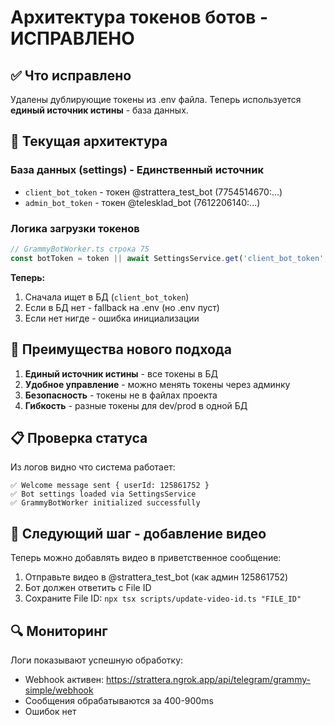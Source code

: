 # Архитектура токенов ботов - ИСПРАВЛЕНО

## ✅ Что исправлено

Удалены дублирующие токены из .env файла. Теперь используется **единый источник истины** - база данных.

## 🎯 Текущая архитектура

### База данных (settings) - Единственный источник
- `client_bot_token` - токен @strattera_test_bot (7754514670:...)
- `admin_bot_token` - токен @telesklad_bot (7612206140:...)

### Логика загрузки токенов
```typescript
// GrammyBotWorker.ts строка 75
const botToken = token || await SettingsService.get('client_bot_token', process.env.WEBAPP_TELEGRAM_BOT_TOKEN);
```

**Теперь:**
1. Сначала ищет в БД (`client_bot_token`)
2. Если в БД нет - fallback на .env (но .env пуст)
3. Если нет нигде - ошибка инициализации

## 🔧 Преимущества нового подхода

1. **Единый источник истины** - все токены в БД
2. **Удобное управление** - можно менять токены через админку
3. **Безопасность** - токены не в файлах проекта
4. **Гибкость** - разные токены для dev/prod в одной БД

## 📋 Проверка статуса

Из логов видно что система работает:
```
✅ Welcome message sent { userId: 125861752 }
✅ Bot settings loaded via SettingsService
✅ GrammyBotWorker initialized successfully
```

## 🎥 Следующий шаг - добавление видео

Теперь можно добавлять видео в приветственное сообщение:

1. Отправьте видео в @strattera_test_bot (как админ 125861752)
2. Бот должен ответить с File ID
3. Сохраните File ID: `npx tsx scripts/update-video-id.ts "FILE_ID"`

## 🔍 Мониторинг

Логи показывают успешную обработку:
- Webhook активен: https://strattera.ngrok.app/api/telegram/grammy-simple/webhook
- Сообщения обрабатываются за 400-900ms
- Ошибок нет

